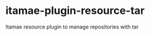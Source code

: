 itamae-plugin-resource-tar
==========================

Itamae resource plugin to manage repositories with tar
